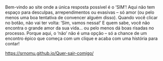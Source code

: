 Bem-vindo ao site onde a única resposta possível é o ‘SIM’! Aqui não tem espaço para desculpas, 
arrependimentos ou evasivas – só amor (ou pelo menos uma boa tentativa de convencer alguém 
disso). Quando você clicar no botão, não vai ter volta: ‘Sim, vamos nessa!’ E quem sabe, você não 
encontra o grande amor da sua vida… ou pelo menos dá boas risadas no processo. Porque aqui, o 
‘não’ não é uma opção – só a chance de um encontro épico que começa com um clique e acaba 
com uma história para contar!

https://srnomu.github.io/Quer-sair-comigo/
